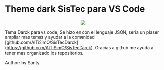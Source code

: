 # Theme dark SisTec para VS Code
<p align="center">
  <img src="https://github.com/AlTiSimO/SisTecDarck/img/S.png">
</p>

Tema Darck para vs code, Se hizo en con el lenguaje JSON, seria un plaser ampliar mas temas y ayudar a la comunidad [github.com/AlTiSimO/SisTecDarck]    (https://github.com/AlTiSimO/SisTecDarck). Gracias a github me ayuda a tener mas organizado los repositorios.

Author: by Santy
